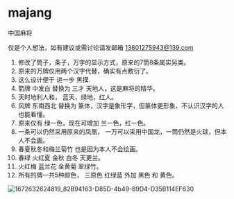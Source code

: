 # majang

中国麻将

仅是个人想法，如有建议或需讨论请发邮箱 13801275943@139.com

1. 修改了筒子，条子，万字的显示方式，原来的7筒8条属实另类。
2. 原来的万牌仅用两个汉字代替，确实有点敷衍了。
3. 这么设计便于 进一步 黑摸.
4. 箭牌 中发白 替换为 三才 天地人，这是麻将的精华。
5. 天时地利人和， 蓝天，绿地，红人。
6. 风牌 东南西北 替换为 篆体，汉字是象形字，但篆体更形象，不认识汉字的人也能看懂。
7. 原来仅有 绿一色，现在可增加 兰一色，红一色。
8. 一条可以仍然采用原来的凤凰， 一万可以采用中国龙，一筒仍然是火球，但本人不会画。
9. 春夏秋冬和梅兰菊竹 也是因为本人不会绘画。
10. 春绿 火红夏 金秋 白冬 天更兰。
11. 火红梅 蓝兰花 金黄菊 翠绿竹。
12. 所有的牌一共5种颜色， 三原色 红绿蓝 外加 黑色 和 黄色。

![1672632624819_82B94163-D85D-4b49-89D4-D35B114EF630](https://user-images.githubusercontent.com/22744976/210194640-ff2b3f78-0450-4bc8-8439-6262a16834b8.png)
